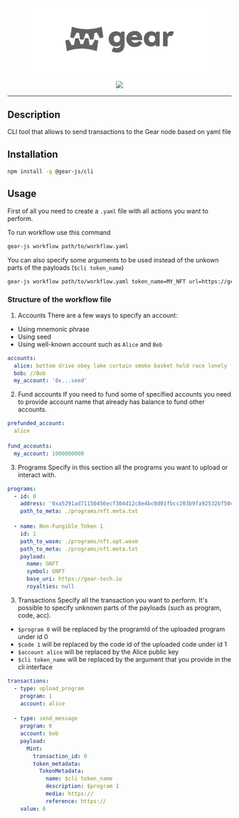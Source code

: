 <p align="center">
  <a href="https://gear-tech.io">
    <img src="https://github.com/gear-tech/gear/blob/master/images/logo-grey.png" width="400" alt="GEAR">
  </a>
</p>
<p align=center>
    <a href="https://github.com/gear-tech/gear-js/blob/master/LICENSE"><img src="https://img.shields.io/badge/License-GPL%203.0-success"></a>
</p>
<hr>

## Description

CLI tool that allows to send transactions to the Gear node based on yaml file

## Installation

```bash
npm install -g @gear-js/cli
```

## Usage

First of all you need to create a `.yaml` file with all actions you want to perform.

To run workflow use this command
```bash
gear-js workflow path/to/workflow.yaml
```

You can also specify some arguments to be used instead of the unkown parts of the payloads (`$cli token_name`)
```bash
gear-js workflow path/to/workflow.yaml token_name=MY_NFT url=https://gear-tech.io
```

### Structure of the workflow file
1. Accounts
There are a few ways to specify an account:
- Using mnemonic phrase
- Using seed
- Using well-known account such as `Alice` and `Bob` 
```yaml
accounts:
  alice: bottom drive obey lake curtain smoke basket hold race lonely fit walk//Alice
  bob: //Bob
  my_account: '0x...seed'
```
2. Fund accounts
If you need to fund some of specified accounts you need to provide account name that already has balance to fund other accounts.
```yaml
prefunded_account:
  alice

fund_accounts:
  my_account: 1000000000
```

3. Programs
Specify in this section all the programs you want to upload or interact with.

```yaml
programs:
  - id: 0
    address: '0xa5291ad71150456ecf304d12c8e4bc0d01fbcc203b9fa92532bf50c0377f87c4'
    path_to_meta: ./programs/nft.meta.txt

  - name: Non-Fungible Token 1
    id: 1
    path_to_wasm: ./programs/nft.opt.wasm
    path_to_meta: ./programs/nft.meta.txt
    payload: 
      name: GNFT
      symbol: GNFT
      base_uri: https://gear-tech.io
      royalties: null
```

3. Transactions
Specify all the transaction you want to perform.
It's possible to specify unknown parts of the payloads (such as program, code, acc).
- `$program 0` will be replaced by the programId of the uploaded program under id 0
- `$code 1` will be replaced by the code id of the uploaded code under id 1
- `$account alice` will be replaced by the Alice public key
- `$cli token_name` will be replaced by the argument that you provide in the cli interface

```yaml
transactions:
  - type: upload_program
    program: 1
    account: alice

  - type: send_message
    program: 0
    account: bob
    payload:
      Mint:
        transaction_id: 0
        token_metadata: 
          TokenMetadata:
            name: $cli token_name
            description: $program 1
            media: https://
            reference: https://
    value: 0
```